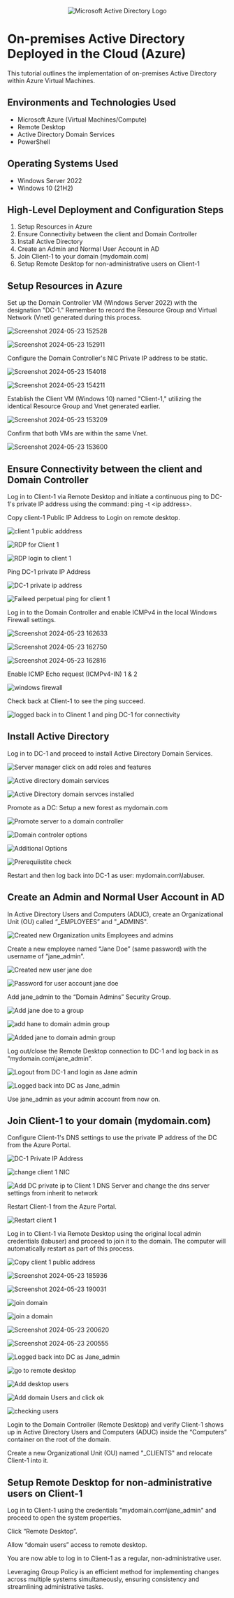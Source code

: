 <!DOCTYPE html>
<html>
<head>
 
</head>
<body>

<p align="center">
  <img src="https://i.imgur.com/pU5A58S.png" alt="Microsoft Active Directory Logo"/>
</p>

<h1>On-premises Active Directory Deployed in the Cloud (Azure)</h1>
<p>This tutorial outlines the implementation of on-premises Active Directory within Azure Virtual Machines.</p>

<h2>Environments and Technologies Used</h2>
<ul>
  <li>Microsoft Azure (Virtual Machines/Compute)</li>
  <li>Remote Desktop</li>
  <li>Active Directory Domain Services</li>
  <li>PowerShell</li>
</ul>

<h2>Operating Systems Used</h2>
<ul>
  <li>Windows Server 2022</li>
  <li>Windows 10 (21H2)</li>
</ul>

<h2>High-Level Deployment and Configuration Steps</h2>
<ol>
  <li>Setup Resources in Azure</li>
  <li>Ensure Connectivity between the client and Domain Controller</li>
  <li>Install Active Directory</li>
  <li>Create an Admin and Normal User Account in AD</li>
  <li>Join Client-1 to your domain (mydomain.com)</li>
  <li>Setup Remote Desktop for non-administrative users on Client-1</li>
</ol>

<h2>Setup Resources in Azure</h2>

<p>Set up the Domain Controller VM (Windows Server 2022) with the designation "DC-1." Remember to record the Resource Group and Virtual Network (Vnet) generated during this process.</p>

![Screenshot 2024-05-23 152528](https://github.com/RalphgoldIT/configure-ad/assets/170049429/5e915577-53c2-48b1-bb6d-d24e783a666f)

![Screenshot 2024-05-23 152911](https://github.com/RalphgoldIT/configure-ad/assets/170049429/f2682a8d-34ca-44a6-ab45-27e0828341e8)

<p>Configure the Domain Controller's NIC Private IP address to be static.</p>

![Screenshot 2024-05-23 154018](https://github.com/RalphgoldIT/configure-ad/assets/170049429/36701b99-8039-4380-b218-44ca1ec40772)

![Screenshot 2024-05-23 154211](https://github.com/RalphgoldIT/configure-ad/assets/170049429/505c27f6-bc56-4c33-a053-234e79b17208)

<p>Establish the Client VM (Windows 10) named "Client-1," utilizing the identical Resource Group and Vnet generated earlier.</p>

![Screenshot 2024-05-23 153209](https://github.com/RalphgoldIT/configure-ad/assets/170049429/93e642fa-d96a-41a4-9884-ff776c7db9f1)

<p>Confirm that both VMs are within the same Vnet.</p>

![Screenshot 2024-05-23 153600](https://github.com/RalphgoldIT/configure-ad/assets/170049429/0ff16f7a-fe81-415e-8829-1e78b9999ad3)


<h2>Ensure Connectivity between the client and Domain Controller</h2>
<p>Log in to Client-1 via Remote Desktop and initiate a continuous ping to DC-1's private IP address using the command: ping -t &lt;ip address&gt;.</p>

<p>Copy client-1 Public IP Address to Login on remote desktop.</p>

![client 1 public adddress](https://github.com/RalphgoldIT/configure-ad/assets/170049429/7fe50396-5d03-4767-a214-ea6ff201c8eb)

![RDP for  Client 1](https://github.com/RalphgoldIT/configure-ad/assets/170049429/17f71261-67bb-4e2f-83a9-79081b765531)

![RDP login to client 1](https://github.com/RalphgoldIT/configure-ad/assets/170049429/18f5935f-c3ff-43c9-b1e1-b353eda3e617)

<p>Ping DC-1 private IP Address<p>
 
![DC-1 private ip address](https://github.com/RalphgoldIT/configure-ad/assets/170049429/21fdf64e-3647-4563-8dcf-59536e18ff70)

![Faileed perpetual ping for client 1](https://github.com/RalphgoldIT/configure-ad/assets/170049429/aed9f643-753b-4f41-9cc2-d03e5bf1cbe7)

<p>Log in to the Domain Controller and enable ICMPv4 in the local Windows Firewall settings.</p>

![Screenshot 2024-05-23 162633](https://github.com/RalphgoldIT/configure-ad/assets/170049429/8834380d-ba42-4110-8e5b-2c863d19ff1e)

![Screenshot 2024-05-23 162750](https://github.com/RalphgoldIT/configure-ad/assets/170049429/8cdfb3e8-9d5f-451c-9ddc-1009a5a1aea5)

![Screenshot 2024-05-23 162816](https://github.com/RalphgoldIT/configure-ad/assets/170049429/3c50751d-0c50-4438-8a26-f56c83e9712d)

<p>Enable ICMP Echo request (ICMPv4-IN) 1 & 2<p>

![windows firewall](https://github.com/RalphgoldIT/configure-ad/assets/170049429/2c0478b5-0f0a-44e7-88f6-d23bc960b270)

<p>Check back at Client-1 to see the ping succeed.</p>

![logged back in to Clinent 1 and ping DC-1 for connectivity](https://github.com/RalphgoldIT/configure-ad/assets/170049429/32f1d282-4c2e-4962-8616-50c369ccef29)


<h2>Install Active Directory</h2>
<p>Log in to DC-1 and proceed to install Active Directory Domain Services.</p>

![Server manager click on add roles and features](https://github.com/RalphgoldIT/configure-ad/assets/170049429/afe326d0-21f4-4dd5-9192-43771bbb7bf6)

![Active directory domain services](https://github.com/RalphgoldIT/configure-ad/assets/170049429/4e8e1b0d-977a-4e6b-8118-b26c2632a8cd)

![Active Directory domain servces installed](https://github.com/RalphgoldIT/configure-ad/assets/170049429/3d58ce27-33ac-4798-8f6f-a4babd3f6091)

<p>Promote as a DC: Setup a new forest as mydomain.com</p>

![Promote server to a domain controller](https://github.com/RalphgoldIT/configure-ad/assets/170049429/47a7e51e-a999-4984-aa6e-7b42a8c1a150)

![Domain controler options](https://github.com/RalphgoldIT/configure-ad/assets/170049429/ff03c6fc-723a-47b3-9c9c-2264f5c4ea92)

![Additional Options](https://github.com/RalphgoldIT/configure-ad/assets/170049429/c27eeb72-188b-4f4a-9eb7-2bb5f69aceff)

![Prerequiistite check](https://github.com/RalphgoldIT/configure-ad/assets/170049429/eea991d0-74dc-4622-8140-9ba9a4687fa7)

<p>Restart and then log back into DC-1 as user: mydomain.com\labuser.</p>


<h2>Create an Admin and Normal User Account in AD</h2>

<p>In Active Directory Users and Computers (ADUC), create an Organizational Unit (OU) called “_EMPLOYEES” and "_ADMINS".</p>

![Created new Organization units Employees and admins](https://github.com/RalphgoldIT/configure-ad/assets/170049429/f3b60561-769a-49c8-aa64-dbde236babe5)

<p>Create a new employee named “Jane Doe” (same password) with the username of “jane_admin”.</p>

![Created new user jane doe](https://github.com/RalphgoldIT/configure-ad/assets/170049429/1d3817f7-6879-444f-a5c7-1f96afc020d3)

![Password for user account jane doe](https://github.com/RalphgoldIT/configure-ad/assets/170049429/2cd85aa2-a36c-4b3d-9eef-184e2c03cbeb)


<p>Add jane_admin to the “Domain Admins” Security Group.</p>

![Add jane doe to a group](https://github.com/RalphgoldIT/configure-ad/assets/170049429/c18a57b1-bbc1-44ec-8842-00de603ed3d9)

![add hane to domain admin group](https://github.com/RalphgoldIT/configure-ad/assets/170049429/4783ca1b-7b65-4091-9d08-b52eab9257ce)

![Added jane to domain admin group](https://github.com/RalphgoldIT/configure-ad/assets/170049429/525e4940-e368-4780-95c7-3e913088eca6)

<p>Log out/close the Remote Desktop connection to DC-1 and log back in as “mydomain.com\jane_admin”.</p>

![Logout from DC-1 and login as Jane admin](https://github.com/RalphgoldIT/configure-ad/assets/170049429/659c734a-dc6f-40c0-9053-50dc01998cad)

![Logged back into DC as Jane_admin](https://github.com/RalphgoldIT/configure-ad/assets/170049429/1270793a-1b19-4706-b6b3-092fa6ed81f9)


<p>Use jane_admin as your admin account from now on.</p>

<h2>Join Client-1 to your domain (mydomain.com)</h2>

<p>Configure Client-1's DNS settings to use the private IP address of the DC from the Azure Portal.</p>

![DC-1 Private IP Address](https://github.com/RalphgoldIT/configure-ad/assets/170049429/cd2a2c08-edbd-4842-986a-fba515b2a7ef)

![change client 1 NIC](https://github.com/RalphgoldIT/configure-ad/assets/170049429/174fc7aa-e4d3-4803-a9f5-f3bc1e8fa5ad)

![Add DC private ip to Client 1 DNS Server and change the dns server settings from inherit to network](https://github.com/RalphgoldIT/configure-ad/assets/170049429/5f205cfa-70a6-4cfb-8158-6c0987aca84c)

<p>Restart Client-1 from the Azure Portal.</p>

![Restart client 1](https://github.com/RalphgoldIT/configure-ad/assets/170049429/796b1ccd-e6fb-4d1d-9223-7c4db6ad3cbc)

<p>Log in to Client-1 via Remote Desktop using the original local admin credentials (labuser) and proceed to join it to the domain. The computer will automatically restart as part of this process.</p>

![Copy client 1 public address](https://github.com/RalphgoldIT/configure-ad/assets/170049429/53caa5b8-aff4-49a2-802d-fe0a0d04f409)

![Screenshot 2024-05-23 185936](https://github.com/RalphgoldIT/configure-ad/assets/170049429/a26eda98-c0cb-438b-ba41-bd4451ec8437)

![Screenshot 2024-05-23 190031](https://github.com/RalphgoldIT/configure-ad/assets/170049429/79df15ae-4b33-4a92-9c71-a3d6029c8a5a)

![join domain](https://github.com/RalphgoldIT/configure-ad/assets/170049429/3cffaa8c-e6a5-4f44-8217-9aed42849fa8)

![join a domain](https://github.com/RalphgoldIT/configure-ad/assets/170049429/41daad31-b491-4227-9148-b75978e3a8ac)

![Screenshot 2024-05-23 200620](https://github.com/RalphgoldIT/configure-ad/assets/170049429/0b33bdd0-0328-4669-a8ce-06ab728ac22e)

![Screenshot 2024-05-23 200555](https://github.com/RalphgoldIT/configure-ad/assets/170049429/6d13e599-42bd-4261-acf8-ac85a4523a6a)

![Logged back into DC as Jane_admin](https://github.com/RalphgoldIT/configure-ad/assets/170049429/c35ccbf9-3856-4b0a-ba3a-d6e476d5f324)

![go to remote desktop](https://github.com/RalphgoldIT/configure-ad/assets/170049429/da96070c-f74c-4a24-ba78-b2ffd40478cb)

![Add desktop users](https://github.com/RalphgoldIT/configure-ad/assets/170049429/c17a69dd-971b-42a6-b614-f2252c5a2e20)

![Add domain Users and click ok](https://github.com/RalphgoldIT/configure-ad/assets/170049429/52ea61c8-af9f-4918-bdb8-e0e4a4e6dc39)

![checking users](https://github.com/RalphgoldIT/configure-ad/assets/170049429/dca74dff-e4a8-43be-aea4-6b57eee4b9f3)



<p>Login to the Domain Controller (Remote Desktop) and verify Client-1 shows up in Active Directory Users and Computers (ADUC) inside the “Computers” container on the root of the domain.</p>
<p>Create a new Organizational Unit (OU) named "_CLIENTS" and relocate Client-1 into it.</p>

<h2>Setup Remote Desktop for non-administrative users on Client-1</h2>

<p>Log in to Client-1 using the credentials "mydomain.com\jane_admin" and proceed to open the system properties.</p>
<p>Click “Remote Desktop”.</p>
<p>Allow “domain users” access to remote desktop.</p>
<p>You are now able to log in to Client-1 as a regular, non-administrative user.</p>
<p>Leveraging Group Policy is an efficient method for implementing changes across multiple systems simultaneously, ensuring consistency and streamlining administrative tasks.</p>

</body>
</html>
